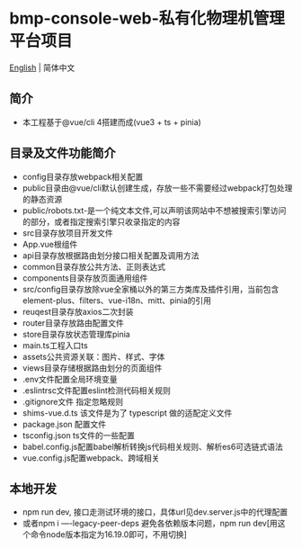 # bmp-console-web-私有化物理机管理平台项目

[English](README.md) | 简体中文

## 简介
* 本工程基于@vue/cli 4搭建而成(vue3 + ts + pinia)

## 目录及文件功能简介
* config目录存放webpack相关配置
* public目录由@vue/cli默认创建生成，存放一些不需要经过webpack打包处理的静态资源
* public/robots.txt-是一个纯文本文件,可以声明该网站中不想被搜索引擎访问的部分，或者指定搜索引擎只收录指定的内容
* src目录存放项目开发文件
* App.vue根组件
* api目录存放根据路由划分接口相关配置及调用方法
* common目录存放公共方法、正则表达式
* components目录存放页面通用组件
* src/config目录存放除vue全家桶以外的第三方类库及插件引用，当前包含element-plus、filters、vue-i18n、mitt、pinia的引用
* reuqest目录存放axios二次封装
* router目录存放路由配置文件
* store目录存放状态管理库pinia
* main.ts工程入口ts
* assets公共资源关联：图片、样式、字体
* views目录存储根据路由划分的页面组件
* .env文件配置全局环境变量
* .eslintrsc文件配置eslint检测代码相关规则
* .gitignore文件 指定忽略规则
* shims-vue.d.ts 该文件是为了 typescript 做的适配定义文件
* package.json 配置文件
* tsconfig.json ts文件的一些配置
* babel.config.js配置babel解析转换js代码相关规则、解析es6可选链式语法
* vue.config.js配置webpack、跨域相关

## 本地开发
* npm run dev, 接口走测试环境的接口，具体url见dev.server.js中的代理配置
* 或者npm i —-legacy-peer-deps 避免各依赖版本问题，npm run dev[用这个命令node版本指定为16.19.0即可，不用切换]
